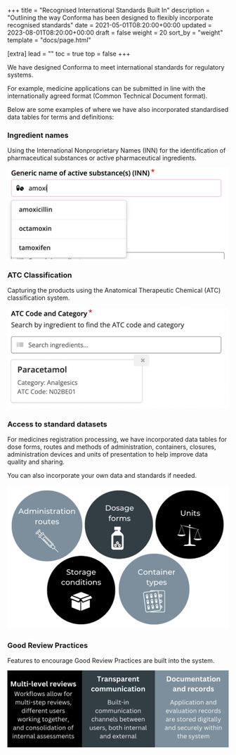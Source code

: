 +++
title = "Recognised International Standards Built In"
description = "Outlining the way Conforma has been designed to flexibly incorporate recognised standards"
date = 2021-05-01T08:20:00+00:00
updated = 2023-08-01T08:20:00+00:00
draft = false
weight = 20
sort_by = "weight"
template = "docs/page.html"

[extra]
lead = ""
toc = true
top = false
+++

We have designed Conforma to meet international standards for regulatory systems.

For example, medicine applications can be submitted in line with the internationally agreed format (Common Technical Document format).

Below are some examples of where we have also incorporated standardised data tables for terms and definitions:

### Ingredient names

Using the International Nonproprietary Names (INN) for the identification of pharmaceutical substances or active pharmaceutical ingredients.

![picture of INN dropdown list](/docs/about/demo/ing.png)

### ATC Classification

Capturing the products using the Anatomical Therapeutic Chemical (ATC) classification system.

![picture of ATC Code and Category search by ingredient](/docs/about/demo/ATC.png)

### Access to standard datasets

For medicines registration processing, we have incorporated data tables for dose forms, routes and methods of administration, containers, closures, administration devices and units of presentation to help improve data quality and sharing.

You can also incorporate your own data and standards if needed.

![picture of data table examples](/docs/about/demo/tb1.png)

### Good Review Practices

Features to encourage Good Review Practices are built into the system.

![picture of good review practices](/docs/about/demo/grp2.png)